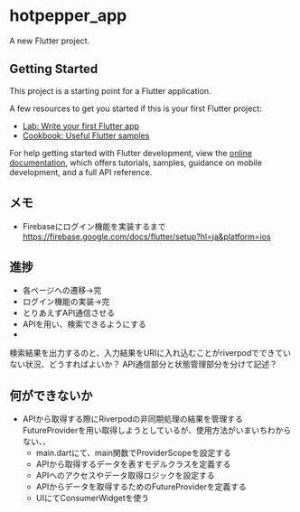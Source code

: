 # hotpepper_app

A new Flutter project.

## Getting Started

This project is a starting point for a Flutter application.

A few resources to get you started if this is your first Flutter project:

- [Lab: Write your first Flutter app](https://docs.flutter.dev/get-started/codelab)
- [Cookbook: Useful Flutter samples](https://docs.flutter.dev/cookbook)

For help getting started with Flutter development, view the
[online documentation](https://docs.flutter.dev/), which offers tutorials,
samples, guidance on mobile development, and a full API reference.

## メモ
- Firebaseにログイン機能を実装するまで
https://firebase.google.com/docs/flutter/setup?hl=ja&platform=ios

## 進捗
- 各ページへの遷移->完
- ログイン機能の実装->完
- とりあえずAPI通信させる
- APIを用い、検索できるようにする
- 


検索結果を出力するのと、入力結果をURIに入れ込むことがriverpodでできていない状況、どうすればよいか？
API通信部分と状態管理部分を分けて記述？

## 何ができないか
- APIから取得する際にRiverpodの非同期処理の結果を管理するFutureProviderを用い取得しようとしているが、使用方法がいまいちわからない、、
  - main.dartにて、main関数でProviderScopeを設定する
  - APIから取得するデータを表すモデルクラスを定義する
  - APIへのアクセスやデータ取得ロジックを設定する
  - APIからデータを取得するためのFutureProviderを定義する
  - UIにてConsumerWidgetを使う

